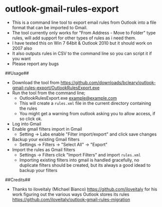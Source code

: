 outlook-gmail-rules-export
==========================

* This is a command line tool to export email rules from Outlook into a file format that can be imported to Gmail. 
* The tool currently only works for "From Address - Move to Folder" type rules, will add support for other types of rules as i need them.
* I have tested this on Win 7 64bit & Outlook 2010 but it should work on 2007 also
* It also outputs rules in CSV to the command line so you can script it if you want
* Please report any bugs

##Usage##

* Download the tool from https://github.com/downloads/bcleary/outlook-gmail-rules-export/OutlookRulesExport.exe
* Run the tool from the command line;
  * OutlookRulesExport.exe example@example.com
  * This will create a `rules.xml` file in the current directory containing the rules
  * You might get a warning from outlook asking you to allow access, if so click ok.
* Log into Gmail
* Enable gmail filters import in Gmail
  * Setting -> Labs enable "Filter import/export" and click save changes
* Backup your existing Gmail filters
  * Settings -> Filters -> "Select All" -> "Export"
* Import the rules as Gmail filters
  * Settings -> Filters click "Import Filters" and import `rules.xml`
  * Importing existing filters into gmail is handled gracefully, no duplicate filters should be created, but its always a good idead to backup your filters

##Credits##
* Thanks to iloveitaly (Michael Bianco) https://github.com/iloveitaly for his work figuring out the various ways Outlook stores its rules https://github.com/iloveitaly/outlook-gmail-rules-migration 